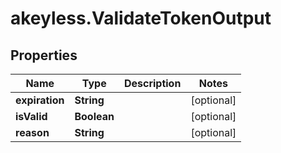 # akeyless.ValidateTokenOutput

## Properties

Name | Type | Description | Notes
------------ | ------------- | ------------- | -------------
**expiration** | **String** |  | [optional] 
**isValid** | **Boolean** |  | [optional] 
**reason** | **String** |  | [optional] 


